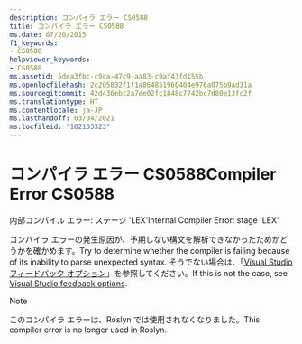 ```yaml
---
description: コンパイラ エラー CS0588
title: コンパイラ エラー CS0588
ms.date: 07/20/2015
f1_keywords:
- CS0588
helpviewer_keywords:
- CS0588
ms.assetid: 5dea3fbc-c9ca-47c9-aa83-c9af43fd155b
ms.openlocfilehash: 2c205832f1f1a864851960404e976a075b9ad31a
ms.sourcegitcommit: 42d436ebc2a7ee02fc1848c7742bc7d80e13fc2f
ms.translationtype: HT
ms.contentlocale: ja-JP
ms.lasthandoff: 03/04/2021
ms.locfileid: "102103323"
---
```

# <a name="compiler-error-cs0588"></a><span data-ttu-id="71842-103">コンパイラ エラー CS0588</span><span class="sxs-lookup"><span data-stu-id="71842-103">Compiler Error CS0588</span></span>

<span data-ttu-id="71842-104">内部コンパイル エラー: ステージ 'LEX'</span><span class="sxs-lookup"><span data-stu-id="71842-104">Internal Compiler Error: stage 'LEX'</span></span>

 <span data-ttu-id="71842-105">コンパイラ エラーの発生原因が、予期しない構文を解析できなかったためかどうかを確かめます。</span><span class="sxs-lookup"><span data-stu-id="71842-105">Try to determine whether the compiler is failing because of its inability to parse unexpected syntax.</span></span> <span data-ttu-id="71842-106">そうでない場合は、「[Visual Studio フィードバック オプション](/visualstudio/ide/feedback-options)」を参照してください。</span><span class="sxs-lookup"><span data-stu-id="71842-106">If this is not the case, see [Visual Studio feedback options](/visualstudio/ide/feedback-options).</span></span>

> [!NOTE]
> <span data-ttu-id="71842-107">このコンパイラ エラーは、Roslyn では使用されなくなりました。</span><span class="sxs-lookup"><span data-stu-id="71842-107">This compiler error is no longer used in Roslyn.</span></span>
